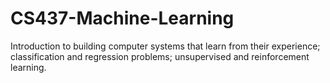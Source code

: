 # CS437-Machine-Learning
Introduction to building computer systems that learn from their experience; classification and regression problems; unsupervised and reinforcement learning.

